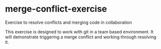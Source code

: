 # merge-conflict-exercise
Exercise to resolve conflicts and merging code in collaboration

This exercise is designed to work with git in a team based environment.
It will demonstrate triggering a merge conflict and working through resolving it.
